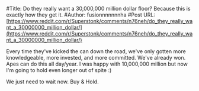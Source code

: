 #Title: Do they really want a 30,000,000 million dollar floor? Because this is exactly how they get it.
#Author: fusionnnnnnnha
#Post URL: [https://www.reddit.com/r/Superstonk/comments/n76neh/do_they_really_want_a_30000000_million_dollar/](https://www.reddit.com/r/Superstonk/comments/n76neh/do_they_really_want_a_30000000_million_dollar/)


Every time they've kicked the can down the road, we've only gotten more knowledgeable, more invested, and more committed. We've already won. Apes can do this all day/year. I was happy with 10,000,000 million but now I'm going to hold even longer out of spite :) 

We just need to wait now. Buy & Hold.